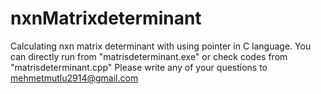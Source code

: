 # nxnMatrixdeterminant
Calculating nxn matrix determinant with using pointer in C language.
You can directly run from "matrisdeterminant.exe" or check codes from "matrisdeterminant.cpp"
Please write any of your questions to mehmetmutlu2914@gmail.com
